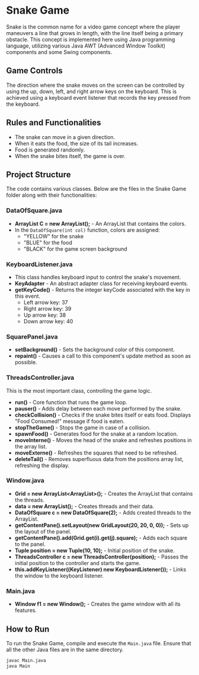 # Snake Game

Snake is the common name for a video game concept where the player maneuvers a line that grows in length, with the line itself being a primary obstacle. This concept is implemented here using Java programming language, utilizing various Java AWT (Advanced Window Toolkit) components and some Swing components.

## Game Controls

The direction where the snake moves on the screen can be controlled by using the up, down, left, and right arrow keys on the keyboard. This is achieved using a keyboard event listener that records the key pressed from the keyboard.

## Rules and Functionalities

- The snake can move in a given direction.
- When it eats the food, the size of its tail increases.
- Food is generated randomly.
- When the snake bites itself, the game is over.

## Project Structure

The code contains various classes. Below are the files in the Snake Game folder along with their functionalities:

### DataOfSquare.java

- **ArrayList<Color> C = new ArrayList<Color>();** - An ArrayList that contains the colors.
- In the `DataOfSquare(int col)` function, colors are assigned:
  - "YELLOW" for the snake
  - "BLUE" for the food
  - "BLACK" for the game screen background

### KeyboardListener.java

- This class handles keyboard input to control the snake's movement.
- **KeyAdapter** - An abstract adapter class for receiving keyboard events.
- **getKeyCode()** - Returns the integer keyCode associated with the key in this event.
  - Left arrow key: 37
  - Right arrow key: 39
  - Up arrow key: 38
  - Down arrow key: 40

### SquarePanel.java

- **setBackground()** - Sets the background color of this component.
- **repaint()** - Causes a call to this component's update method as soon as possible.

### ThreadsController.java

This is the most important class, controlling the game logic.

- **run()** - Core function that runs the game loop.
- **pauser()** - Adds delay between each move performed by the snake.
- **checkCollision()** - Checks if the snake bites itself or eats food. Displays "Food Consumed!" message if food is eaten.
- **stopTheGame()** - Stops the game in case of a collision.
- **spawnFood()** - Generates food for the snake at a random location.
- **moveInterne()** - Moves the head of the snake and refreshes positions in the array list.
- **moveExterne()** - Refreshes the squares that need to be refreshed.
- **deleteTail()** - Removes superfluous data from the positions array list, refreshing the display.

### Window.java

- **Grid = new ArrayList<ArrayList<DataOfSquare>>();** - Creates the ArrayList that contains the threads.
- **data = new ArrayList<DataOfSquare>();** - Creates threads and their data.
- **DataOfSquare c = new DataOfSquare(2);** - Adds created threads to the ArrayList.
- **getContentPane().setLayout(new GridLayout(20, 20, 0, 0));** - Sets up the layout of the panel.
- **getContentPane().add(Grid.get(i).get(j).square);** - Adds each square to the panel.
- **Tuple position = new Tuple(10, 10);** - Initial position of the snake.
- **ThreadsController c = new ThreadsController(position);** - Passes the initial position to the controller and starts the game.
- **this.addKeyListener((KeyListener) new KeyboardListener());** - Links the window to the keyboard listener.

### Main.java

- **Window f1 = new Window();** - Creates the game window with all its features.

## How to Run

To run the Snake Game, compile and execute the `Main.java` file. Ensure that all the other Java files are in the same directory.

```sh
javac Main.java
java Main
```